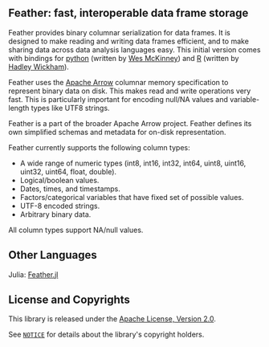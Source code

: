 ## Feather: fast, interoperable data frame storage

Feather provides binary columnar serialization for data frames. It is designed to
make reading and writing data frames efficient, and to make sharing data across
data analysis languages easy. This initial version comes with bindings for
[python](python/) (written by [Wes McKinney](https://github.com/wesm)) and [R](R/)
(written by [Hadley Wickham](https://github.com/hadley/)).

Feather uses the [Apache Arrow](https://arrow.apache.org) columnar memory
specification to represent binary data on disk. This makes read and write
operations very fast. This is particularly important for encoding null/NA values
and variable-length types like UTF8 strings.

Feather is a part of the broader Apache Arrow project. Feather defines its own
simplified schemas and metadata for on-disk representation.

Feather currently supports the following column types:

* A wide range of numeric types (int8, int16, int32, int64, uint8, uint16,
  uint32, uint64, float, double).
* Logical/boolean values.
* Dates, times, and timestamps.
* Factors/categorical variables that have fixed set of possible values.
* UTF-8 encoded strings.
* Arbitrary binary data.

All column types support NA/null values.

## Other Languages

Julia: [Feather.jl](https://github.com/JuliaStats/Feather.jl)

## License and Copyrights

This library is released under the [Apache License, Version 2.0](LICENSE.txt).

See [`NOTICE`](NOTICE) for details about the library's copyright holders.
